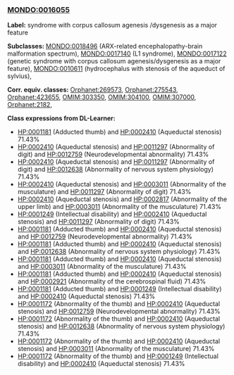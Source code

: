 
### [MONDO:0016055](http://purl.obolibrary.org/obo/MONDO_0016055)
**Label:** syndrome with corpus callosum agenesis /dysgenesis as a major feature

**Subclasses:** [MONDO:0018496](http://purl.obolibrary.org/obo/MONDO_0018496) (ARX-related encephalopathy-brain malformation spectrum), [MONDO:0017140](http://purl.obolibrary.org/obo/MONDO_0017140) (L1 syndrome), [MONDO:0017122](http://purl.obolibrary.org/obo/MONDO_0017122) (genetic syndrome with corpus callosum agenesis/dysgenesis as a major feature), [MONDO:0010611](http://purl.obolibrary.org/obo/MONDO_0010611) (hydrocephalus with stenosis of the aqueduct of sylvius), 

**Corr. equiv. classes:** [Orphanet:269573](http://www.orpha.net/ORDO/Orphanet_269573), [Orphanet:275543](http://www.orpha.net/ORDO/Orphanet_275543), [Orphanet:423655](http://www.orpha.net/ORDO/Orphanet_423655), [OMIM:303350](http://purl.obolibrary.org/obo/OMIM_303350), [OMIM:304100](http://purl.obolibrary.org/obo/OMIM_304100), [OMIM:307000](http://purl.obolibrary.org/obo/OMIM_307000), [Orphanet:2182](http://www.orpha.net/ORDO/Orphanet_2182), 

**Class expressions from DL-Learner:**

- [HP:0001181](http://purl.obolibrary.org/obo/HP_0001181) (Adducted thumb) and [HP:0002410](http://purl.obolibrary.org/obo/HP_0002410) (Aqueductal stenosis) 71.43%
- [HP:0002410](http://purl.obolibrary.org/obo/HP_0002410) (Aqueductal stenosis) and [HP:0011297](http://purl.obolibrary.org/obo/HP_0011297) (Abnormality of digit) and [HP:0012759](http://purl.obolibrary.org/obo/HP_0012759) (Neurodevelopmental abnormality) 71.43%
- [HP:0002410](http://purl.obolibrary.org/obo/HP_0002410) (Aqueductal stenosis) and [HP:0011297](http://purl.obolibrary.org/obo/HP_0011297) (Abnormality of digit) and [HP:0012638](http://purl.obolibrary.org/obo/HP_0012638) (Abnormality of nervous system physiology) 71.43%
- [HP:0002410](http://purl.obolibrary.org/obo/HP_0002410) (Aqueductal stenosis) and [HP:0003011](http://purl.obolibrary.org/obo/HP_0003011) (Abnormality of the musculature) and [HP:0011297](http://purl.obolibrary.org/obo/HP_0011297) (Abnormality of digit) 71.43%
- [HP:0002410](http://purl.obolibrary.org/obo/HP_0002410) (Aqueductal stenosis) and [HP:0002817](http://purl.obolibrary.org/obo/HP_0002817) (Abnormality of the upper limb) and [HP:0003011](http://purl.obolibrary.org/obo/HP_0003011) (Abnormality of the musculature) 71.43%
- [HP:0001249](http://purl.obolibrary.org/obo/HP_0001249) (Intellectual disability) and [HP:0002410](http://purl.obolibrary.org/obo/HP_0002410) (Aqueductal stenosis) and [HP:0011297](http://purl.obolibrary.org/obo/HP_0011297) (Abnormality of digit) 71.43%
- [HP:0001181](http://purl.obolibrary.org/obo/HP_0001181) (Adducted thumb) and [HP:0002410](http://purl.obolibrary.org/obo/HP_0002410) (Aqueductal stenosis) and [HP:0012759](http://purl.obolibrary.org/obo/HP_0012759) (Neurodevelopmental abnormality) 71.43%
- [HP:0001181](http://purl.obolibrary.org/obo/HP_0001181) (Adducted thumb) and [HP:0002410](http://purl.obolibrary.org/obo/HP_0002410) (Aqueductal stenosis) and [HP:0012638](http://purl.obolibrary.org/obo/HP_0012638) (Abnormality of nervous system physiology) 71.43%
- [HP:0001181](http://purl.obolibrary.org/obo/HP_0001181) (Adducted thumb) and [HP:0002410](http://purl.obolibrary.org/obo/HP_0002410) (Aqueductal stenosis) and [HP:0003011](http://purl.obolibrary.org/obo/HP_0003011) (Abnormality of the musculature) 71.43%
- [HP:0001181](http://purl.obolibrary.org/obo/HP_0001181) (Adducted thumb) and [HP:0002410](http://purl.obolibrary.org/obo/HP_0002410) (Aqueductal stenosis) and [HP:0002921](http://purl.obolibrary.org/obo/HP_0002921) (Abnormality of the cerebrospinal fluid) 71.43%
- [HP:0001181](http://purl.obolibrary.org/obo/HP_0001181) (Adducted thumb) and [HP:0001249](http://purl.obolibrary.org/obo/HP_0001249) (Intellectual disability) and [HP:0002410](http://purl.obolibrary.org/obo/HP_0002410) (Aqueductal stenosis) 71.43%
- [HP:0001172](http://purl.obolibrary.org/obo/HP_0001172) (Abnormality of the thumb) and [HP:0002410](http://purl.obolibrary.org/obo/HP_0002410) (Aqueductal stenosis) and [HP:0012759](http://purl.obolibrary.org/obo/HP_0012759) (Neurodevelopmental abnormality) 71.43%
- [HP:0001172](http://purl.obolibrary.org/obo/HP_0001172) (Abnormality of the thumb) and [HP:0002410](http://purl.obolibrary.org/obo/HP_0002410) (Aqueductal stenosis) and [HP:0012638](http://purl.obolibrary.org/obo/HP_0012638) (Abnormality of nervous system physiology) 71.43%
- [HP:0001172](http://purl.obolibrary.org/obo/HP_0001172) (Abnormality of the thumb) and [HP:0002410](http://purl.obolibrary.org/obo/HP_0002410) (Aqueductal stenosis) and [HP:0003011](http://purl.obolibrary.org/obo/HP_0003011) (Abnormality of the musculature) 71.43%
- [HP:0001172](http://purl.obolibrary.org/obo/HP_0001172) (Abnormality of the thumb) and [HP:0001249](http://purl.obolibrary.org/obo/HP_0001249) (Intellectual disability) and [HP:0002410](http://purl.obolibrary.org/obo/HP_0002410) (Aqueductal stenosis) 71.43%


